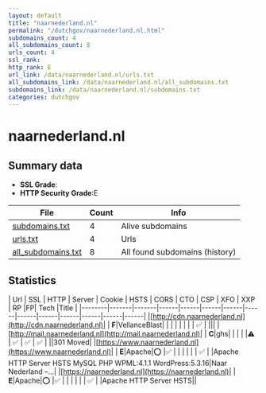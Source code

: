 ```yaml
---
layout: default
title: "naarnederland.nl"
permalink: "/dutchgov/naarnederland.nl.html"
subdomains_count: 4
all_subdomains_count: 8
urls_count: 4
ssl_rank: 
http_rank: E
url_link: /data/naarnederland.nl/urls.txt
all_subdomains_link: /data/naarnederland.nl/all_subdomains.txt
subdomains_link: /data/naarnederland.nl/subdomains.txt
categories: dutchgov
---
```



# naarnederland.nl
## Summary data


 - **SSL Grade**:
 - **HTTP Security Grade**:E


| File       | Count | Info |
|------------|-------|------|
|[subdomains.txt](/data/naarnederland.nl/subdomains.txt)|4|Alive subdomains|
|[urls.txt](/data/naarnederland.nl/urls.txt)|4|Urls|
|[all_subdomains.txt](/data/naarnederland.nl/all_subdomains.txt)|8|All found subdomains (history)|


## Statistics


| Url | SSL | HTTP | Server | Cookie | HSTS | CORS | CTO | CSP | XFO | XXP | RP |FP| Tech |Title |
|--------|-------|-------|------|------|------|------|------|------|------|------|------|------|------|
|[http://cdn.naarnederland.nl](http://cdn.naarnederland.nl)| | **F**|VellanceBlast| | | | | | | | :white_check_mark: | |||
|[http://mail.naarnederland.nl](http://mail.naarnederland.nl)| | **C**|ghs| | | | |:warning: | :white_check_mark: | :white_check_mark: | :white_check_mark: | ||301 Moved|
|[https://www.naarnederland.nl](https://www.naarnederland.nl)| | **E**|Apache|:o: |:white_check_mark: | | | | | | :white_check_mark: | |Apache HTTP Server HSTS MySQL PHP WPML:4.1.1 WordPress:5.3.16|Naar Nederland –...|
|[https://naarnederland.nl](https://naarnederland.nl)| | **E**|Apache|:o: |:white_check_mark: | | | | | | :white_check_mark: | |Apache HTTP Server HSTS||